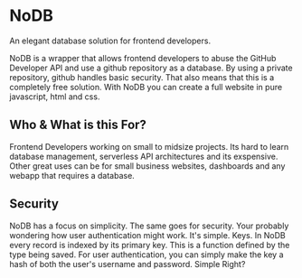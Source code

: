 # NoDB
An elegant database solution for frontend developers.

NoDB is a wrapper that allows frontend developers to abuse the GitHub Developer API and use a github repository as a database. By using a private repository, github handles basic security. That also means that this is a completely free solution. With NoDB you can create a full website in pure javascript, html and css. 

## Who & What is this For?
Frontend Developers working on small to midsize projects. Its hard to learn database management, serverless API architectures and its exspensive. Other great uses can be for small business websites, dashboards and any webapp that requires a database.

## Security
NoDB has a focus on simplicity. The same goes for security. Your probably wondering how user authentication might work. It's simple. Keys. In NoDB every record is indexed by its primary key. This is a function defined by the type being saved. For user authentication, you can simply make the key a hash of both the user's username and password. Simple Right? 